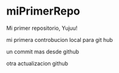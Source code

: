 # miPrimerRepo
Mi primer repositorio, Yujuu!

mi primera controbucion local para git hub

un commit mas desde github

otra actualizacion github
